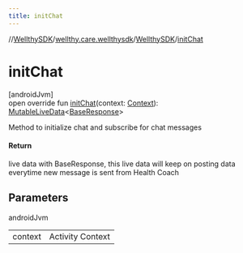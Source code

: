 ```yaml
---
title: initChat
---
```

//[WellthySDK](../../../index.html)/[wellthy.care.wellthysdk](../index.html)/[WellthySDK](index.html)/[initChat](init-chat.html)



# initChat



[androidJvm]\
open override fun [initChat](init-chat.html)(context: [Context](https://developer.android.com/reference/kotlin/android/content/Context.html)): [MutableLiveData](https://developer.android.com/reference/kotlin/androidx/lifecycle/MutableLiveData.html)&lt;[BaseResponse](../../wellthy.care.wellthysdk.data.onboarding/-base-response/index.html)&gt;



Method to initialize chat and subscribe for chat messages



#### Return



live data with BaseResponse, this live data will keep on posting data everytime new message is sent from Health Coach



## Parameters


androidJvm

| | |
|---|---|
| context | Activity Context |




